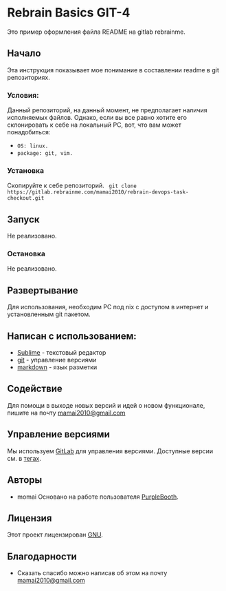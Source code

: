 
# Rebrain Basics GIT-4
 Это пример оформления файла README на gitlab rebrainme.
 ## Начало
 Эта инструкция показывает мое понимание в составлении readme в git репозиториях.
 ### Условия:
Данный репозиторий, на данный момент, не предполагает наличия исполняемых файлов. Однако, если вы все равно хотите его склонировать к себе на локальный PC, вот, что вам может понадобиться:
 - `OS: linux.` 
 - `package: git, vim.`
 ### Установка
Скопируйте к себе репозиторий.
 `  git clone https://gitlab.rebrainme.com/mamai2010/rebrain-devops-task-checkout.git ` 
 ## Запуск
 Не реализовано.
 ### Остановка
 Не реализовано.
 ## Развертывание
Для использования, необходим PC под nix с доступом в интернет и установленным git пакетом.
 ## Написан с использованием:
 * [Sublime](https://www.sublimetext.com/) - текстовый редактор 
 * [git](https://git-scm.com/) - управление версиями 
 * [markdown](https://daringfireball.net/projects/markdown//) - язык разметки
 ## Содействие
 Для помощи в выходе новых версий и идей о новом функционале, пишите на почту mamai2010@gmail.com
  ## Управление версиями
 Мы используем [GitLab](https://about.gitlab.com/) для управления версиями. Доступные версии см. в [тегах](https://gitlab.rebrainme.com/mamai2010/rebrain-devops-task-checkout/tags).
 ## Авторы
 * momai
 Основано на работе пользователя [PurpleBooth](https://gist.github.com/PurpleBooth/109311bb0361f32d87a2).
 ## Лицензия
 Этот проект лицензирован [GNU]( https://www.gnu.org/licenses/gpl-3.0.ru.html).
 ## Благодарности
 * Сказать спасибо можно написав об этом на почту mamai2010@gmail.com